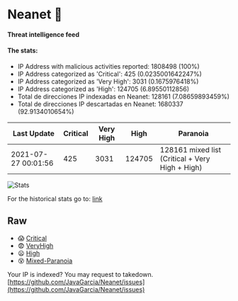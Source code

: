 # Neanet :hocho:
#### Threat intelligence feed
#### The stats:

- IP Address with malicious activities reported: 1808498 (100%)
- IP Address categorized as 'Critical':  425 (0.0235001642247%)
- IP Address categorized as 'Very High':  3031 (0.1675976418%)
- IP Address categorized as 'High':  124705 (6.89550112856)
- Total de direcciones IP indexadas en Neanet:  128161 (7.08659893459%)
- Total de direcciones IP descartadas en Neanet:  1680337 (92.9134010654%)

| Last Update | Critical | Very High | High | Paranoia |
| --- | --- | --- | --- | --- |
| 2021-07-27 00:01:56 | 425 | 3031 | 124705 | 128161 mixed list (Critical + Very High + High)|

![Stats](https://docs.google.com/spreadsheets/d/e/2PACX-1vSnaNMIXVabIpDJjufMlzH7poXnshF3mgd8Is1g9ytUEzVsP5my4Trn8f-xkoLLQ38xpL3HtmUexLo6/pubchart?oid=501124687&format=image)

For the historical stats go to: [link](/stats.csv)
## Raw
- :scream: [Critical](https://raw.githubusercontent.com/JavaGarcia/Neanet/master/blacklists/neanet_critical.txt)
- :fearful: [VeryHigh](https://raw.githubusercontent.com/JavaGarcia/Neanet/master/blacklists/neanet_veryHigh.txtt)
- :frowning: [High](https://raw.githubusercontent.com/JavaGarcia/Neanet/master/blacklists/neanet_high.txt)
- :dizzy_face: [Mixed-Paranoia](https://raw.githubusercontent.com/JavaGarcia/Neanet/master/blacklists/neanet_all.txt)


Your IP is indexed? You may request to takedown. [https://github.com/JavaGarcia/Neanet/issues](https://github.com/JavaGarcia/Neanet/issues)





















































































































































































































































































































































































































































































































































































































































































































































































































































































































































































































































































































































































































































































































































































































































































































































































































































































































































































































































































































































































































































































































































































































































































































































































































































































































































































































































































































































































































































































































































































































































































































































































































































































































































































































































































































































































































































































































































































































































































































































































































































































































































































































































































































































































































































































































































































































































































































































































































































































































































































































































































































































































































































































































































































































































































































































































































































































































































































































































































































































































































































































































































































































































































































































































































































































































































































































































































































































































































































































































































































































































































































































































































































































































































































































































































































































































































































































































































































































































































































































































































